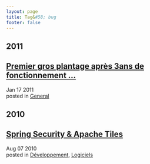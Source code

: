```yaml
---
layout: page
title: Tag&#58; bug
footer: false
---
```


<div id="blog-archives" class="category">
<h2>2011</h2>

<article>
<h1><a href="/2011/01/17/premier-gros-plantage-apres-3ans-de-fonctionnement/index.html">Premier gros plantage après 3ans de fonctionnement ...</a></h1>
<time datetime="2011-01-17T00:00:00-06:00" pubdate><span class='month'>Jan</span> <span class='day'>17</span> <span class='year'>2011</span></time>
<footer>
<span class="categories">posted in 
<a href='/categories/general/'>General</a></span>
</footer>
</article>
<h2>2010</h2>

<article>
<h1><a href="/2010/08/07/spring-security-apache-tiles/index.html">Spring Security & Apache Tiles</a></h1>
<time datetime="2010-08-07T00:00:00-06:00" pubdate><span class='month'>Aug</span> <span class='day'>07</span> <span class='year'>2010</span></time>
<footer>
<span class="categories">posted in 
<a href='/categories/développement/'>Développement</a>, <a href='/categories/logiciels/'>Logiciels</a></span>
</footer>
</article>
</div>
